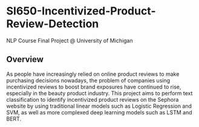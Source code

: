 # SI650-Incentivized-Product-Review-Detection
NLP Course Final Project @ University of Michigan
## Overview
As people have increasingly relied on online product reviews to make purchasing decisions nowadays, the problem of companies using incentivized reviews to boost brand exposures have continued to rise, especially in the beauty product industry. This project aims to perform text classification to identify incentivized product reviews on the Sephora website by using traditional linear models such as Logistic Regression and SVM, as well as more complexed deep learning models such as LSTM and BERT.


